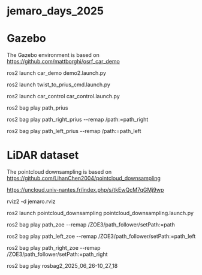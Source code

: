 # jemaro_days_2025


# Gazebo
The Gazebo environment is based on https://github.com/mattborghi/osrf_car_demo

ros2 launch car_demo demo2.launch.py

ros2 launch twist_to_prius_cmd.launch.py

ros2 launch car_control car_control.launch.py

ros2 bag play path_prius

ros2 bag play path_right_prius --remap /path:=path_right

ros2 bag play path_left_prius --remap /path:=path_left

# LiDAR dataset
The pointcloud downsampling is based on https://github.com/LihanChen2004/pointcloud_downsampling

https://uncloud.univ-nantes.fr/index.php/s/tkEwQcM7qGMj9wp

rviz2 -d jemaro.rviz

ros2 launch pointcloud_downsampling pointcloud_downsampling.launch.py

ros2 bag play path_zoe --remap /ZOE3/path_follower/setPath:=path

ros2 bag play path_left_zoe --remap /ZOE3/path_follower/setPath:=path_left

ros2 bag play path_right_zoe --remap /ZOE3/path_follower/setPath:=path_right

ros2 bag play rosbag2_2025_06_26-10_27_18





